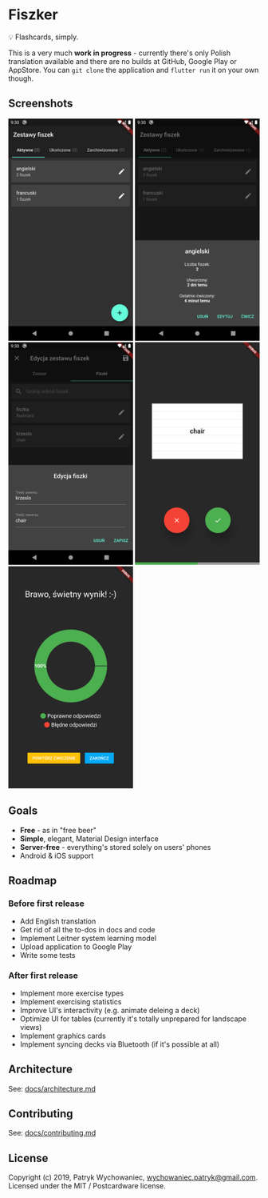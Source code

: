 # Fiszker

💡 Flashcards, simply.

This is a very much **work in progress** - currently there's only Polish translation available and
there are no builds at GitHub, Google Play or AppStore. You can `git clone` the application and
`flutter run` it on your own though.

## Screenshots

<img src="docs/screenshots/1.png" width="250px"/>
<img src="docs/screenshots/2.png" width="250px"/>
<img src="docs/screenshots/3.png" width="250px"/>
<img src="docs/screenshots/4.png" width="250px"/>
<img src="docs/screenshots/5.png" width="250px"/>

## Goals

- **Free** - as in "free beer"
- **Simple**, elegant, Material Design interface
- **Server-free** - everything's stored solely on users' phones
- Android & iOS support

## Roadmap

### Before first release

- Add English translation
- Get rid of all the to-dos in docs and code
- Implement Leitner system learning model
- Upload application to Google Play
- Write some tests

### After first release

- Implement more exercise types
- Implement exercising statistics
- Improve UI's interactivity (e.g. animate deleing a deck)
- Optimize UI for tables (currently it's totally unprepared for landscape views)
- Implement graphics cards
- Implement syncing decks via Bluetooth (if it's possible at all)

## Architecture

See: [docs/architecture.md](docs/architecture.md)

## Contributing

See: [docs/contributing.md](docs/contributing.md)

## License

Copyright (c) 2019, Patryk Wychowaniec, wychowaniec.patryk@gmail.com.    
Licensed under the MIT / Postcardware license.
